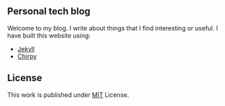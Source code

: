 ## Personal tech blog
Welcome to my blog. I write about things that I find interesting or useful.
I have built this website using:
* [Jekyll](https://jekyllrb.com/)
* [Chirpy](https://github.com/cotes2020/jekyll-theme-chirpy/)

## License

This work is published under [MIT](https://github.com/cotes2020/jekyll-theme-chirpy/blob/master/LICENSE) License.

